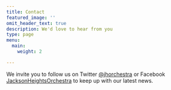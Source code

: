 ```yaml
---
title: Contact
featured_image: ''
omit_header_text: true
description: We'd love to hear from you
type: page
menu:
  main:
    weight: 2

---
```


<!--
**Email**:
For general inquiries, please email us at:
[info@jhorchestra.org](mailto:info@jhorchestra.org)

**Auditions**:
If you are a local player and would like to be considered for membership in the JHO, please email our personnel manager at:
[personnel@jhorchestra.org](mailto:personnel@jhorchestra.org)
-->

We invite you to follow us on Twitter
[@jhorchestra](https://twitter.com/jhorchestra) or Facebook [JacksonHeightsOrchestra](https://www.facebook.com/JacksonHeightsOrchestra) to keep up with our latest news.

